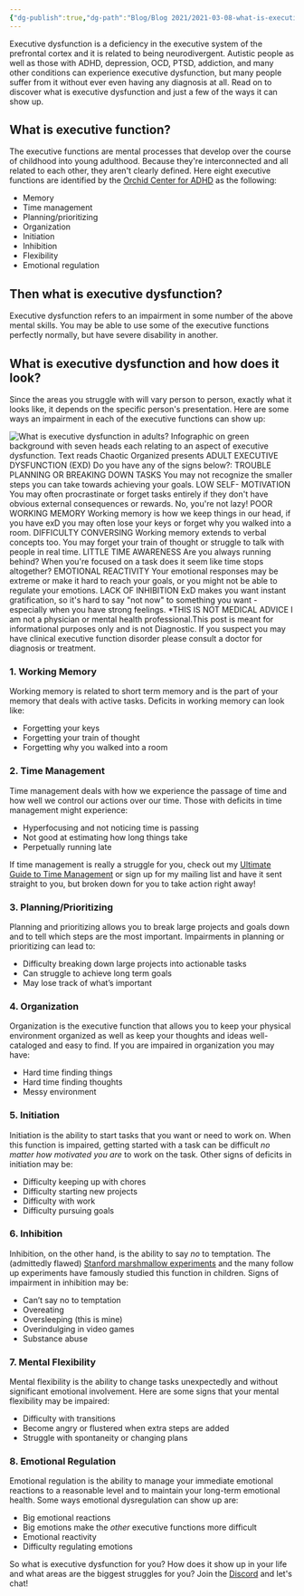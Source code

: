 ```yaml
---
{"dg-publish":true,"dg-path":"Blog/Blog 2021/2021-03-08-what-is-executive-dysfunction.md","permalink":"/blog/blog-2021/2021-03-08-what-is-executive-dysfunction/","title":"What is Executive Dysfunction? Learn 20+ ways it can wreak havoc on your life","tags":["executive-dysfunction"],"noteIcon":"","created":"","updated":"2023-08-22T16:01:24.926-04:00"}
---
```




Executive dysfunction is a deficiency in the executive system of the prefrontal cortex and it is related to being neurodivergent. Autistic people as well as those with ADHD, depression, OCD, PTSD, addiction, and many other conditions can experience executive dysfunction, but many people suffer from it without ever even having any diagnosis at all. Read on to discover what is executive dysfunction and just a few of the ways it can show up.

## What is executive function?

The executive functions are mental processes that develop over the course of childhood into young adulthood. Because they're interconnected and all related to each other, they aren't clearly defined. Here eight executive functions are identified by the [Orchid Center for ADHD](https://orchidadhd.com/2018/02/02/what-is-executive-dysfunction-and-how-does-it-relate-to-adhd/) as the following:

- Memory
- Time management
- Planning/prioritizing
- Organization
- Initiation
- Inhibition
- Flexibility
- Emotional regulation

## Then what is executive dysfunction?

Executive dysfunction refers to an impairment in some number of the above mental skills. You may be able to use some of the executive functions perfectly normally, but have severe disability in another.

## What is executive dysfunction and how does it look?

Since the areas you struggle with will vary person to person, exactly what it looks like, it depends on the specific person's presentation. Here are some ways an impairment in each of the executive functions can show up:

![What is executive dysfunction in adults? Infographic on green background with seven heads each relating to an aspect of executive dysfunction. Text reads Chaotic Organized presents ADULT EXECUTIVE DYSFUNCTION (EXD) Do you have any of the signs below?: TROUBLE PLANNING OR BREAKING DOWN TASKS You may not recognize the smaller steps you can take towards achieving your goals. LOW SELF- MOTIVATION You may often procrastinate or forget tasks entirely if they don't have obvious external consequences or rewards. No, you're not lazy! POOR WORKING MEMORY Working memory is how we keep things in our head, if you have exD you may often lose your keys or forget why you walked into a room. DIFFICULTY CONVERSING Working memory extends to verbal concepts too. You may forget your train of thought or struggle to talk with people in real time. LITTLE TIME AWARENESS Are you always running behind? When you're focused on a task does it seem like time stops altogether? EMOTIONAL REACTIVITY Your emotional responses may be extreme or make it hard to reach your goals, or you might not be able to regulate your emotions. LACK OF INHIBITION ExD makes you want instant gratification, so it's hard to say "not now" to something you want - especially when you have strong feelings. *THIS IS NOT MEDICAL ADVICE I am not a physician or mental health professional.This post is meant for informational purposes only and is not Diagnostic. If you suspect you may have clinical executive function disorder please consult a doctor for diagnosis or treatment.](https://i.imgur.com/3Nse00Q.jpg)

### 1\. Working Memory

Working memory is related to short term memory and is the part of your memory that deals with active tasks. Deficits in working memory can look like:

- Forgetting your keys
- Forgetting your train of thought
- Forgetting why you walked into a room

### 2\. Time Management

Time management deals with how we experience the passage of time and how well we control our actions over our time. Those with deficits in time management might experience:

- Hyperfocusing and not noticing time is passing
- Not good at estimating how long things take
- Perpetually running late

If time management is really a struggle for you, check out my [Ultimate Guide to Time Management](https://chaoticorganized.com/time-management-for-executive-dysfunction/) or sign up for my mailing list and have it sent straight to you, but broken down for you to take action right away!

### 3\. Planning/Prioritizing

Planning and prioritizing allows you to break large projects and goals down and to tell which steps are the most important. Impairments in planning or prioritizing can lead to:

- Difficulty breaking down large projects into actionable tasks
- Can struggle to achieve long term goals
- May lose track of what’s important

### 4\. Organization

Organization is the executive function that allows you to keep your physical environment organized as well as keep your thoughts and ideas well-cataloged and easy to find. If you are impaired in organization you may have:

- Hard time finding things
- Hard time finding thoughts
- Messy environment

### 5\. Initiation

Initiation is the ability to start tasks that you want or need to work on. When this function is impaired, getting started with a task can be difficult _no matter how motivated you are_ to work on the task. Other signs of deficits in initiation may be:

- Difficulty keeping up with chores
- Difficulty starting new projects
- Difficulty with work
- Difficulty pursuing goals

### 6\. Inhibition

Inhibition, on the other hand, is the ability to say _no_ to temptation. The (admittedly flawed) [Stanford marshmallow experiments](https://en.wikipedia.org/wiki/Stanford_marshmallow_experiment) and the many follow up experiments have famously studied this function in children. Signs of impairment in inhibition may be:

- Can’t say no to temptation
- Overeating
- Oversleeping (this is mine)
- Overindulging in video games
- Substance abuse

### 7\. Mental Flexibility

Mental flexibility is the ability to change tasks unexpectedly and without significant emotional involvement. Here are some signs that your mental flexibility may be impaired:

- Difficulty with transitions
- Become angry or flustered when extra steps are added
- Struggle with spontaneity or changing plans

### 8\. Emotional Regulation

Emotional regulation is the ability to manage your immediate emotional reactions to a reasonable level and to maintain your long-term emotional health. Some ways emotional dysregulation can show up are:

- Big emotional reactions
- Big emotions make the _other_ executive functions more difficult
- Emotional reactivity
- Difficulty regulating emotions

So what is executive dysfunction for you? How does it show up in your life and what areas are the biggest struggles for you? Join the [Discord](https://discord.gg/JkPbnhb) and let's chat!
